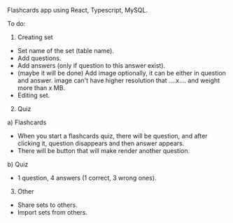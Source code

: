Flashcards app using React, Typescript, MySQL.

To do:

1. Creating set

- Set name of the set (table name).
- Add questions.
- Add answers (only if question to this answer exist).
- (maybe it will be done) Add image optionally, it can be either in question and answer. image can't have higher resolution that ....x.... and weight more than x MB.
- Editing set.

2. Quiz

a) Flashcards

- When you start a flashcards quiz, there will be question, and after clicking it, question disappears and then answer appears.
- There will be button that will make render another question.

b) Quiz

- 1 question, 4 answers (1 correct, 3 wrong ones).

3.  Other

- Share sets to others.
- Import sets from others.
